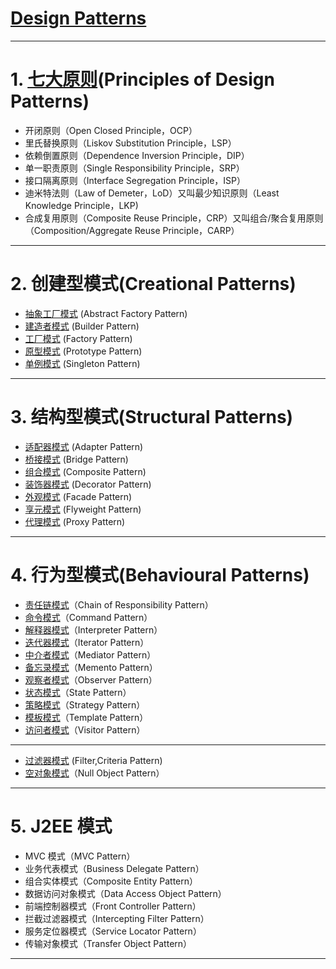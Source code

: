 # [Design Patterns](./【设计模式】_设计模式与七大原则/_01_GoF_设计模式简述.md)

---
# 1. [七大原则](./【设计模式】_设计模式与七大原则/_02_GoF_Principles.md)(Principles of Design Patterns)

- 开闭原则（Open Closed Principle，OCP）
- 里氏替换原则（Liskov Substitution Principle，LSP）
- 依赖倒置原则（Dependence Inversion Principle，DIP）
- 单一职责原则（Single Responsibility Principle，SRP）
- 接口隔离原则（Interface Segregation Principle，ISP）
- 迪米特法则（Law of Demeter，LoD）又叫最少知识原则（Least Knowledge Principle，LKP)
- 合成复用原则（Composite Reuse Principle，CRP）又叫组合/聚合复用原则（Composition/Aggregate Reuse Principle，CARP）

---
# 2. 创建型模式(Creational Patterns)

- [抽象工厂模式](./【设计模式】创建型模式/_01_AbstractFactory_抽象工厂模式.md) (Abstract Factory Pattern)
- [建造者模式](./【设计模式】创建型模式/_02_Builder_建造者模式.md) (Builder Pattern)
- [工厂模式](./【设计模式】创建型模式/_03_Factory_工厂模式.md) (Factory Pattern)
- [原型模式](./【设计模式】创建型模式/_04_Prototype_原型模式.md) (Prototype Pattern)
- [单例模式](./【设计模式】创建型模式/_05_Singleton_单例模式.md) (Singleton Pattern)

---
# 3. 结构型模式(Structural Patterns)

- [适配器模式](./【设计模式】结构型模式/_01_Adapter_适配器模式.md) (Adapter Pattern)
- [桥接模式](./【设计模式】结构型模式/_02_Bridge_桥接模式.md) (Bridge Pattern)
- [组合模式](./【设计模式】结构型模式/_03_Composite_组合模式.md) (Composite Pattern)
- [装饰器模式](./【设计模式】结构型模式/_04_Decorator_装饰器模式.md.md) (Decorator Pattern)
- [外观模式](./【设计模式】结构型模式/_05_Facade_外观模式.md) (Facade Pattern)
- [享元模式](./【设计模式】结构型模式/_06_Flyweight_享元模式.md) (Flyweight Pattern)
- [代理模式](./【设计模式】结构型模式/_07_Proxy_代理模式.md) (Proxy Pattern)

---
# 4. 行为型模式(Behavioural Patterns)

- [责任链模式](./【设计模式】行为型模式/_01_ChainOfResponsibility_责任链模式.md)（Chain of Responsibility Pattern）
- [命令模式](./【设计模式】行为型模式/_02_Command_命令模式.md)（Command Pattern）
- [解释器模式](./【设计模式】行为型模式/_03_Interpreter_解释器模式.md)（Interpreter Pattern）
- [迭代器模式](./【设计模式】行为型模式/_04_Iterator_迭代器模式.md)（Iterator Pattern）
- [中介者模式](./【设计模式】行为型模式/_05_Mediator_中介者模式.md)（Mediator Pattern）
- [备忘录模式](./【设计模式】行为型模式/_06_Memento_备忘录模式.md)（Memento Pattern）
- [观察者模式](./【设计模式】行为型模式/_07_Observer_观察者模式.md)（Observer Pattern）
- [状态模式](./【设计模式】行为型模式/_08_State_状态模式.md)（State Pattern）
- [策略模式](./【设计模式】行为型模式/_09_Strategy_策略模式.md)（Strategy Pattern）
- [模板模式](./【设计模式】行为型模式/_10_TemplateMethod_模板方法模式.md)（Template Pattern）
- [访问者模式](./【设计模式】行为型模式/_11_Visitor_访问者模式.md)（Visitor Pattern）

---

- [过滤器模式](./【设计模式】结构型模式/_08_Filter_过滤器模式.md) (Filter,Criteria Pattern)
- [空对象模式]()（Null Object Pattern）

---
# 5. J2EE 模式

- MVC 模式（MVC Pattern）
- 业务代表模式（Business Delegate Pattern）
- 组合实体模式（Composite Entity Pattern）
- 数据访问对象模式（Data Access Object Pattern）
- 前端控制器模式（Front Controller Pattern）
- 拦截过滤器模式（Intercepting Filter Pattern）
- 服务定位器模式（Service Locator Pattern）
- 传输对象模式（Transfer Object Pattern）

---